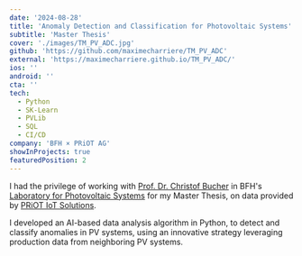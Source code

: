 ```yaml
---
date: '2024-08-28'
title: 'Anomaly Detection and Classification for Photovoltaic Systems'
subtitle: 'Master Thesis'
cover: './images/TM_PV_ADC.jpg'
github: 'https://github.com/maximecharriere/TM_PV_ADC'
external: 'https://maximecharriere.github.io/TM_PV_ADC/'
ios: ''
android: ''
cta: ''
tech:
  - Python
  - SK-Learn
  - PVLib
  - SQL
  - CI/CD
company: 'BFH × PRiOT AG'
showInProjects: true
featuredPosition: 2
---
```


I had the privilege of working with [Prof. Dr. Christof Bucher](https://www.bfh.ch/de/ueber-die-bfh/personen/ex7zuvhopjuh/) in BFH's [Laboratory for Photovoltaic Systems](https://www.bfh.ch/en/research/research-areas/laboratory-photovoltaic-systems/) for my Master Thesis, on data provided by [PRiOT IoT Solutions](https://www.priot.ch/).

I developed an AI-based data analysis algorithm in Python, to detect and classify anomalies in PV systems, using an innovative strategy leveraging production data from neighboring PV systems.
